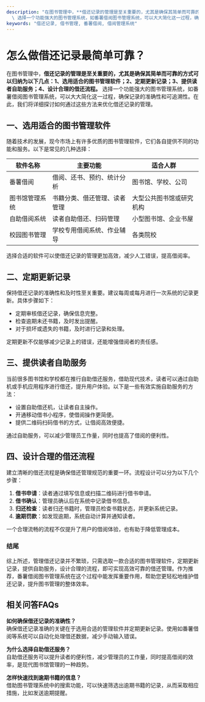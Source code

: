 ```yaml
---
description: "在图书管理中，**借还记录的管理是至关重要的，尤其是确保其简单而可靠的方式可以归纳为以下几点：1、选用适合的图书管理软件；2、定期更新记录；3、提供读者自助服务；4、设计合理的借还流程。**\
  \ 选择一个功能强大的图书管理系统，如番薯借阅图书管理系统，可以大大简化这一过程，确保记录的准确性和可追溯性。在此，我们将详细探讨如何通过这些方法来优化借还记录的管理。"
keywords: "借还记录, 借书管理, 番薯借阅, 借阅管理系统"
---
```

# 怎么做借还记录最简单可靠？

在图书管理中，**借还记录的管理是至关重要的，尤其是确保其简单而可靠的方式可以归纳为以下几点：1、选用适合的图书管理软件；2、定期更新记录；3、提供读者自助服务；4、设计合理的借还流程。** 选择一个功能强大的图书管理系统，如番薯借阅图书管理系统，可以大大简化这一过程，确保记录的准确性和可追溯性。在此，我们将详细探讨如何通过这些方法来优化借还记录的管理。

## **一、选用适合的图书管理软件**

随着技术的发展，现今市场上有许多优质的图书管理软件，它们各自提供不同的功能和服务。以下是常见的几种选择：

| 软件名称           | 主要功能                     | 适合人群                     |
|------------------|---------------------------|-------------------------|
| 番薯借阅           | 借阅、还书、预约、统计分析       | 图书馆、学校、公司             |
| 图书馆管理系统        | 书籍分类、借还管理、读者管理       | 大型公共图书馆或研究机构         |
| 自助借阅系统         | 读者自助借还、扫码管理              | 小型图书馆、企业书屋            |
| 校园图书管理        | 学校专用借阅系统、作业辅导         | 各类院校                       |

选择合适的软件可以使借还记录的管理更加高效，减少人工错误，提高借阅率。

## **二、定期更新记录**

保持借还记录的准确性和及时性至关重要。建议每周或每月进行一次系统的记录更新。具体步骤如下：

- 定期审核借还记录，确保信息完整。
- 检查逾期未还书籍，及时发出提醒。
- 对于损坏或遗失的书籍，及时进行记录和处理。

定期更新不仅能够减少记录上的错误，还能增强借阅者的责任感。

## **三、提供读者自助服务**

当前很多图书馆和学校都在推行自助借还服务，借助现代技术，读者可以通过自助机或手机应用程序进行借还，提升用户体验。以下是一些有效实施自助服务的方法：

- 设置自助借还机，让读者自主操作。
- 开通移动借书小程序，使借阅操作更简便。
- 提供二维码扫码借书的方式，让借阅高效便捷。

通过自助服务，可以减少管理员工作量，同时也提高了借阅的便利性。

## **四、设计合理的借还流程**

建立清晰的借还流程是确保借还管理规范的重要一环。流程设计可以分为以下几个步骤：

1. **借书申请**：读者通过填写信息或扫描二维码进行借书申请。
2. **借书确认**：管理员确认后在系统中记录借书信息。
3. **归还检查**：读者归还书籍时，管理员检查书籍状态，并更新系统记录。
4. **逾期罚款**：如发现逾期，系统自动计算并通知读者。

一个合理流畅的流程不仅提升了用户的借阅体验，也有助于降低管理成本。

### 结尾

综上所述，管理借还记录并不繁琐，只需选取一款合适的图书管理软件，定期更新记录，提供自助服务，设计合理的流程，即可实现高效可靠的借还管理。作为推荐，番薯借阅图书管理系统在这个过程中能发挥重要作用，帮助您更轻松地维护借还记录，提升图书管理的整体效率。

## 相关问答FAQs

**如何确保借还记录的准确性？**  
确保借还记录准确的关键在于选用合适的管理软件并定期更新记录。使用如番薯借阅等系统可以自动化处理借还数据，减少手动输入错误。

**为什么选择自助借还服务？**  
自助借还服务可以提升读者的便利性，减少管理员的工作量，同时提高借阅的效率，是现代图书馆管理的一种趋势。

**怎样快速找到逾期书籍的信息？**  
借助图书管理系统中的搜索功能，可以快速筛选出逾期书籍的记录，从而采取相应措施，比如发送逾期提醒。
